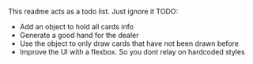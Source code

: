 This readme acts as a todo list. Just ignore it
TODO:
- Add an object to hold all cards info
- Generate a good hand for the dealer
- Use the object to only draw cards that have not been drawn before
- Improve the UI with a flexbox. So you dont relay on hardcoded styles
